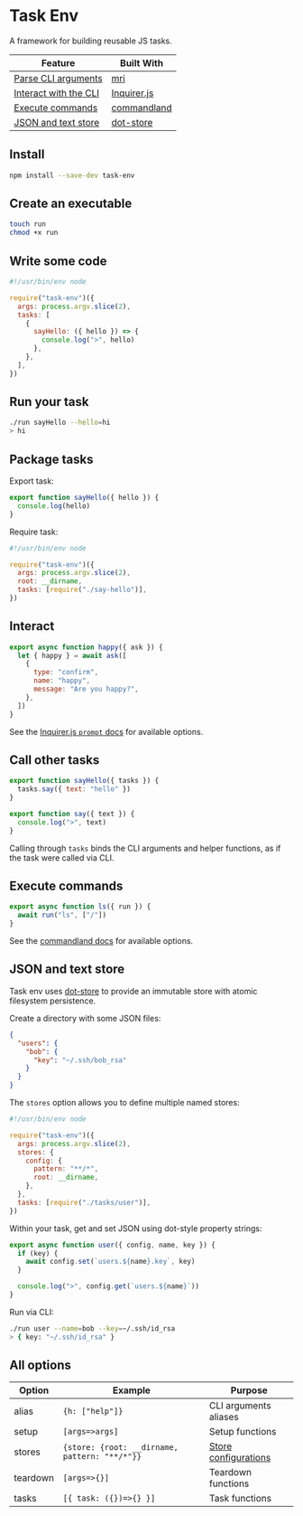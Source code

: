 # Task Env

A framework for building reusable JS tasks.

| Feature                                     | Built With                                                     |
| ------------------------------------------- | -------------------------------------------------------------- |
| [Parse CLI arguments](#write-some-code)     | [mri](https://github.com/lukeed/mri#readme)                    |
| [Interact with the CLI](#interact)          | [Inquirer.js](https://github.com/SBoudrias/Inquirer.js#readme) |
| [Execute commands](#execute-commands)       | [commandland](https://github.com/winton/commandland#readme)    |
| [JSON and text store](#json-and-text-store) | [dot-store](https://github.com/invrs/dot-store#readme)         |

## Install

```bash
npm install --save-dev task-env
```

## Create an executable

```bash
touch run
chmod +x run
```

## Write some code

```js
#!/usr/bin/env node

require("task-env")({
  args: process.argv.slice(2),
  tasks: [
    {
      sayHello: ({ hello }) => {
        console.log(">", hello)
      },
    },
  ],
})
```

## Run your task

```bash
./run sayHello --hello=hi
> hi
```

## Package tasks

Export task:

```js
export function sayHello({ hello }) {
  console.log(hello)
}
```

Require task:

```js
#!/usr/bin/env node

require("task-env")({
  args: process.argv.slice(2),
  root: __dirname,
  tasks: [require("./say-hello")],
})
```

## Interact

```js
export async function happy({ ask }) {
  let { happy } = await ask([
    {
      type: "confirm",
      name: "happy",
      message: "Are you happy?",
    },
  ])
}
```

See the [Inquirer.js `prompt` docs](https://github.com/SBoudrias/Inquirer.js#methods) for available options.

## Call other tasks

```js
export function sayHello({ tasks }) {
  tasks.say({ text: "hello" })
}

export function say({ text }) {
  console.log(">", text)
}
```

Calling through `tasks` binds the CLI arguments and helper functions, as if the task were called via CLI.

## Execute commands

```js
export async function ls({ run }) {
  await run("ls", ["/"])
}
```

See the [commandland docs](https://github.com/winton/commandland#execution-options) for available options.

## JSON and text store

Task env uses [dot-store](https://github.com/invrs/dot-store#readme) to provide an immutable store with atomic filesystem persistence.

Create a directory with some JSON files:

```json
{
  "users": {
    "bob": {
      "key": "~/.ssh/bob_rsa"
    }
  }
}
```

The `stores` option allows you to define multiple named stores:

```js
#!/usr/bin/env node

require("task-env")({
  args: process.argv.slice(2),
  stores: {
    config: {
      pattern: "**/*",
      root: __dirname,
    },
  },
  tasks: [require("./tasks/user")],
})
```

Within your task, get and set JSON using dot-style property strings:

```js
export async function user({ config, name, key }) {
  if (key) {
    await config.set(`users.${name}.key`, key)
  }

  console.log(">", config.get(`users.${name}`))
}
```

Run via CLI:

```bash
./run user --name=bob --key=~/.ssh/id_rsa
> { key: "~/.ssh/id_rsa" }
```

## All options

| Option   | Example                                       | Purpose                                      |
| -------- | --------------------------------------------- | -------------------------------------------- |
| alias    | `{h: ["help"]}`                               | CLI arguments aliases                        |
| setup    | `[args=>args]`                                | Setup functions                              |
| stores   | `{store: {root: __dirname, pattern: "**/*"}}` | [Store configurations](#json-and-text-store) |
| teardown | `[args=>{}]`                                  | Teardown functions                           |
| tasks    | `[{ task: ({})=>{} }]`                        | Task functions                               |
